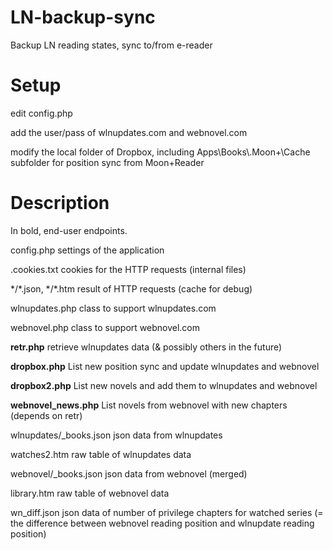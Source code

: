 # LN-backup-sync
Backup LN reading states, sync to/from e-reader

Setup
=====

edit config.php

add the user/pass of wlnupdates.com and webnovel.com

modify the local folder of Dropbox, including Apps\\Books\\.Moon+\\Cache subfolder for position sync from Moon+Reader

Description
===========

In bold, end-user endpoints.

config.php settings of the application

.cookies.txt cookies for the HTTP requests (internal files)

\*/\*.json, \*/\*.htm result of HTTP requests (cache for debug)

wlnupdates.php class to support wlnupdates.com

webnovel.php class to support webnovel.com

**retr.php** retrieve wlnupdates data (& possibly others in the future)

**dropbox.php** List new position sync and update wlnupdates and webnovel

**dropbox2.php** List new novels and add them to wlnupdates and webnovel

**webnovel_news.php** List novels from webnovel with new chapters (depends on retr)

wlnupdates/\_books.json json data from wlnupdates

watches2.htm raw table of wlnupdates data

webnovel/\_books.json json data from webnovel (merged)

library.htm raw table of webnovel data

wn\_diff.json json data of number of privilege chapters for watched series (= the difference between webnovel reading position and wlnupdate reading position)

